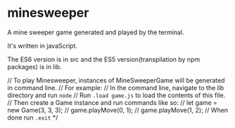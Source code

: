# minesweeper
A mine sweeper game generated and played by the terminal.

It's written in javaScript.

The ES6 version is in src and the ES5 version(transpilation by npm packages) is in lib.

// To play Minesweeper, instances of MineSweeperGame will be generated in command line.
// For example:
// In the command line, navigate to the lib directory and run `node`
// Run `.load game.js` to load the contents of this file.
// Then create a Game instance and run commands like so:
// let game = new Game(3, 3, 3);
// game.playMove(0, 1);
// game.playMove(1, 2);
// When done run `.exit` */

